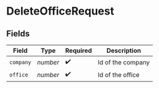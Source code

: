 # DeleteOfficeRequest


## Fields

| Field              | Type               | Required           | Description        |
| ------------------ | ------------------ | ------------------ | ------------------ |
| `company`          | *number*           | :heavy_check_mark: | Id of the company  |
| `office`           | *number*           | :heavy_check_mark: | Id of the office   |